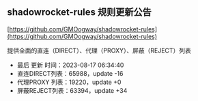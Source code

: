 ## shadowrocket-rules 规则更新公告

[https://github.com/GMOogway/shadowrocket-rules](https://github.com/GMOogway/shadowrocket-rules)

提供全面的直连（DIRECT）、代理（PROXY）、屏蔽（REJECT）列表
- 最后 更新 时间：2023-08-17 06:34:40
- 直连DIRECT列表：65988，update -16
- 代理PROXY 列表：19220，update +0
- 屏蔽REJECT列表：63394，update +34